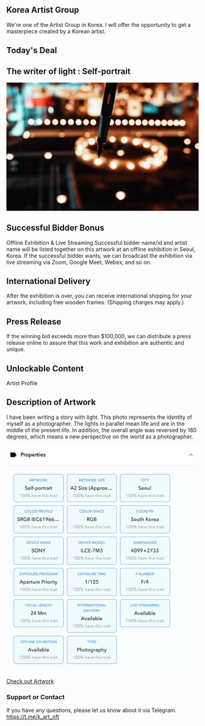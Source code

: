 ## Korea Artist Group 

We're one of the Artist Group in Korea. I will offer the opportunity to get a masterpiece created by a Korean artist.

## Today's Deal

## The writer of light : Self-portrait
![](https://github.com/k-artist/k-artist.github.io/raw/gh-pages/_media/wirter-of-light-DSC00431-resized.jpg)

## Successful Bidder Bonus
Offline Exhibition & Live Streaming
Successful bidder name/id and artist name will be listed together on this artwork at an offline exhibition in Seoul, Korea. If the successful bidder wants, we can broadcast the exhibition via live streaming via Zoom, Google Meet, Webex, and so on.

## International Delivery
After the exhibition is over, you can receive international shipping for your artwork, including free wooden frames. (Shipping charges may apply.)

## Press Release
If the winning bid exceeds more than $100,000, we can distribute a press release online to assure that this work and exhibition are authentic and unique.

## Unlockable Content
Artist Profile

## Description of Artwork
I have been writing a story with light. This photo represents the identity of myself as a photographer. The lights in parallel mean life and are in the middle of the present life. In addition, the overall angle was reversed by 180 degrees, which means a new perspective on the world as a photographer.

![](https://github.com/k-artist/k-artist.github.io/raw/gh-pages/_media/writer-of-light-properties.png)

[Check out Artwork](https://opensea.io/assets/0x495f947276749ce646f68ac8c248420045cb7b5e/29936100893215507017609825591972490838885901444342946049702828425075247546369)

### Support or Contact
If you have any questions, please let us know about it via Telegram. <https://t.me/k_art_nft>
